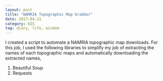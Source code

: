 ```yaml
---
layout: post
title: "NAMRIA Topographic Map Grabber"
date: 2017-04-21
category: GIS
tag: diary, life, wisdom
---
```


I created a script to automate a NAMRIA topographic map downloads. For this job, I used the following libraries to simplify my job of extracting the names of each topographic maps and automatically downloading the extracted names, 

1. Beautiful Soup 
2. Requests
